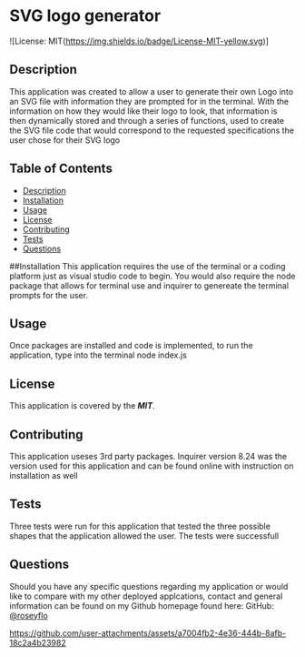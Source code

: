# SVG logo generator

![License: MIT(https://img.shields.io/badge/License-MIT-yellow.svg)]

## Description
This application was created to allow a user to generate their own Logo into an SVG file with information they are prompted for in the terminal. With the information on how they would like their logo to look, that information is then dynamically stored and through a series of functions, used to create the SVG file code that would correspond to the requested specifications the user chose for their SVG logo

## Table of Contents
- [Description](#description)
- [Installation](#installation)
- [Usage](#usage)
- [License](#license)
- [Contributing](#contributing)
- [Tests](#tests)
- [Questions](#questions)

##Installation
This application requires the use of the terminal or a coding platform just as visual studio code  to begin. You would also require the node package that allows for terminal use and inquirer to genereate the terminal prompts for the user.

## Usage
Once packages are installed and code is implemented, to run the application, type into the terminal node index.js


## License
This application is covered by the ***MIT***.

## Contributing
This application useses 3rd party packages. Inquirer version 8.24 was the version used for this application and can be found online with instruction on installation as well

## Tests
Three tests were run for this application that tested the three possible shapes that the application allowed the user. The tests were successfull

## Questions
Should you have any specific questions regarding my application or would like to compare with my other deployed applcations, contact and general information can be found on my Github homepage found here: GitHub: [@roseyflo](https://github.com/roseyflo)


https://github.com/user-attachments/assets/a7004fb2-4e36-444b-8afb-18c2a4b23982

